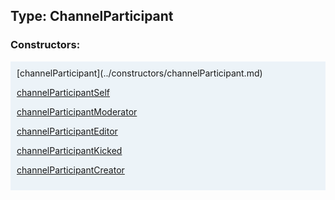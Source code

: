 ## Type: ChannelParticipant  

### Constructors:

<style>
.container {
    width: auto;
    overflow-x: auto;
    white-space: nowrap;
    background: #ecf3f8;
    padding: 10px;
}
</style>
<div class="container">
[channelParticipant](../constructors/channelParticipant.md)  

[channelParticipantSelf](../constructors/channelParticipantSelf.md)  

[channelParticipantModerator](../constructors/channelParticipantModerator.md)  

[channelParticipantEditor](../constructors/channelParticipantEditor.md)  

[channelParticipantKicked](../constructors/channelParticipantKicked.md)  

[channelParticipantCreator](../constructors/channelParticipantCreator.md)  

</div>